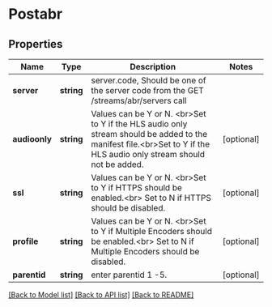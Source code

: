 # Postabr

## Properties
Name | Type | Description | Notes
------------ | ------------- | ------------- | -------------
**server** | **string** | server.code, Should be one of the server code from the GET /streams/abr/servers call | 
**audioonly** | **string** | Values can be Y or N. &lt;br&gt;Set to Y if the HLS audio only stream should be added to the manifest file.&lt;br&gt;Set to Y if the HLS audio only stream should not be added. | [optional] 
**ssl** | **string** | Values can be Y or N. &lt;br&gt;Set to Y if HTTPS should be enabled.&lt;br&gt; Set to N if HTTPS should be disabled. | [optional] 
**profile** | **string** | Values can be Y or N. &lt;br&gt;Set to Y if Multiple Encoders should be enabled.&lt;br&gt; Set to N if Multiple Encoders should be disabled. | [optional] 
**parentid** | **string** | enter parentid 1 -5. | [optional] 

[[Back to Model list]](../README.md#documentation-for-models) [[Back to API list]](../README.md#documentation-for-api-endpoints) [[Back to README]](../README.md)

